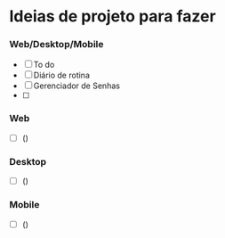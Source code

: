 # Ideias de projeto para fazer 

### Web/Desktop/Mobile
- [ ] To do
- [ ] Diário de rotina
- [ ] Gerenciador de Senhas
- [ ] 

### Web
- [ ] ()

### Desktop
- [ ] ()

### Mobile
- [ ] ()